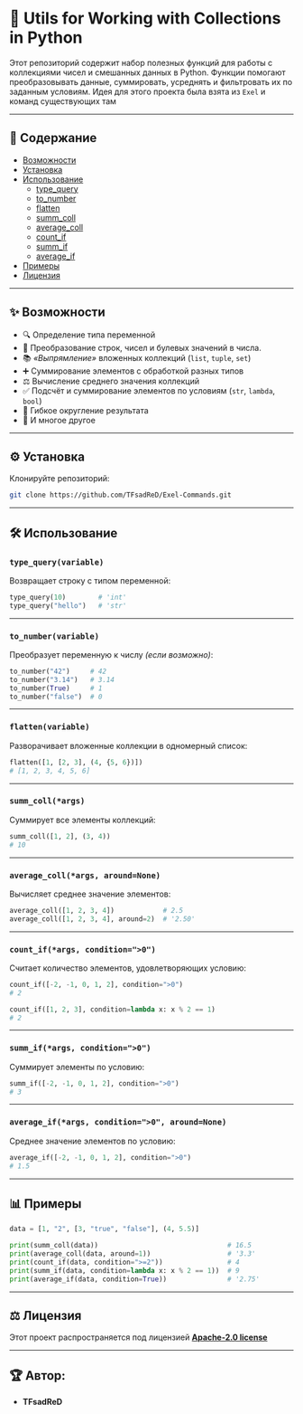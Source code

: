 # 🔢 Utils for Working with Collections in Python

Этот репозиторий содержит набор полезных функций для работы с коллекциями чисел и смешанных данных в Python.
Функции помогают преобразовывать данные, суммировать, усреднять и фильтровать их по заданным условиям.
Идея для этого проекта была взята из `Exel` и команд существующих там

---

## 📂 Содержание

- [Возможности](#возможности)
- [Установка](#установка)
- [Использование](#использование)
  - [type_query](#type_query(variable))
  - [to_number](#to_number(variable))
  - [flatten](#flatten(variable))
  - [summ_coll](#summ_coll(*args))
  - [average_coll](#average_coll(*args,around=None))
  - [count_if](#count_if(*args,condition=">0"))
  - [summ_if](#summ_if(*args,condition=">0"))
  - [average_if](#average_if(*args,condition=">0",around=None))
- [Примеры](#Примеры)
- [Лицензия](#лицензия)

---

## ✨ Возможности

- 🔍 Определение типа переменной
- 🔄 Преобразование строк, чисел и булевых значений в числа.
- 📚 *«Выпрямление»* вложенных коллекций (`list`, `tuple`, `set`)
- ➕ Суммирование элементов с обработкой разных типов
- ⚖️ Вычисление среднего значения коллекций
- ✅ Подсчёт и суммирование элементов по условиям (`str`, `lambda`, `bool`)
- 🎯 Гибкое округление результата
- 🧱 И многое другое

---

## ⚙️ Установка

Клонируйте репозиторий:

```bash
git clone https://github.com/TFsadReD/Exel-Commands.git
```

---

## 🛠 Использование

### `type_query(variable)`

Возвращает строку с типом переменной:

```python
type_query(10)        # 'int'
type_query("hello")   # 'str'
```

---

### `to_number(variable)`

Преобразует переменную к числу *(если возможно)*:

```python
to_number("42")     # 42
to_number("3.14")   # 3.14
to_number(True)     # 1
to_number("false")  # 0
```

---

### `flatten(variable)`

Разворачивает вложенные коллекции в одномерный список:

```python
flatten([1, [2, 3], (4, {5, 6})])
# [1, 2, 3, 4, 5, 6]
```

---

### `summ_coll(*args)`

Суммирует все элементы коллекций:

```python
summ_coll([1, 2], (3, 4))
# 10
```

---

### `average_coll(*args, around=None)`

Вычисляет среднее значение элементов:

```python
average_coll([1, 2, 3, 4])            # 2.5
average_coll([1, 2, 3, 4], around=2)  # '2.50'
```

---

### `count_if(*args, condition=">0")`

Считает количество элементов, удовлетворяющих условию:

```python
count_if([-2, -1, 0, 1, 2], condition=">0")
# 2

count_if([1, 2, 3], condition=lambda x: x % 2 == 1)
# 2
```

---

### `summ_if(*args, condition=">0")`

Суммирует элементы по условию:

```python
summ_if([-2, -1, 0, 1, 2], condition=">0")
# 3
```

---

### `average_if(*args, condition=">0", around=None)`

Среднее значение элементов по условию:

```python
average_if([-2, -1, 0, 1, 2], condition=">0")
# 1.5
```

---

## 📊 Примеры

```python
data = [1, "2", [3, "true", "false"], (4, 5.5)]

print(summ_coll(data))                                # 16.5
print(average_coll(data, around=1))                   # '3.3'
print(count_if(data, condition=">=2"))                # 4
print(summ_if(data, condition=lambda x: x % 2 == 1))  # 9
print(average_if(data, condition=True))               # '2.75'
```

---

## ⚖ Лицензия

Этот проект распространяется под лицензией **[Apache-2.0 license](https://github.com/TFsadReD/Exel-Commands#Apache-2.0-1-ov-file)**

---

## 🏆 Автор:

- **TFsadReD**